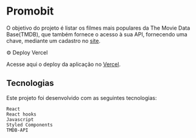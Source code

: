 # Promobit


O objetivo do projeto é listar os filmes mais populares da The Movie Data Base(TMDB), que também fornece o acesso à sua API, fornecendo uma chave, mediante um cadastro no [site](https://www.themoviedb.org/documentation/api).



⚙️ Deploy Vercel

Acesse aqui o deploy da aplicação no [Vercel](https://promobit-case1.vercel.app/).


##  Tecnologias

Este projeto foi desenvolvido com as seguintes tecnologias:

    React
    React hooks
    Javascript
    Styled Components
    TMDB-API
